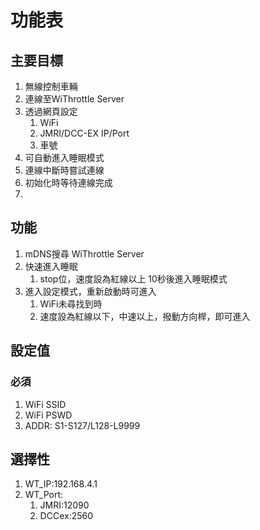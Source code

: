 # 功能表
## 主要目標
1. 無線控制車輛
2. 連線至WiThrottle Server
3. 透過網頁設定
   1. WiFi
   2. JMRI/DCC-EX IP/Port
   3. 車號
4. 可自動進入睡眠模式
5. 連線中斷時嘗試連線
6. 初始化時等待連線完成
7. 
## 功能
1. mDNS搜尋 WiThrottle Server
2. 快速進入睡眠
   1. stop位，速度設為紅線以上 10秒後進入睡眠模式
3. 進入設定模式，重新啟動時可進入
   1. WiFi未尋找到時
   2. 速度設為紅線以下，中速以上，撥動方向桿，即可進入

## 設定值
### 必須
1. WiFi SSID
2. WiFi PSWD 
3. ADDR: S1-S127/L128-L9999

## 選擇性
1. WT_IP:192.168.4.1
2. WT_Port:
   1. JMRI:12090
   2. DCCex:2560